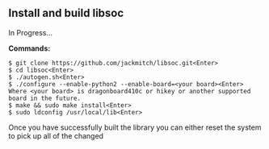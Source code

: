 ## Install and build libsoc

In Progress...

**Commands:**

```shell
$ git clone https://github.com/jackmitch/libsoc.git<Enter>
$ cd libsoc<Enter>
$ ./autogen.sh<Enter>
$ ./configure --enable-python2 --enable-board=<your board><Enter>
Where <your board> is dragonboard410c or hikey or another supported board in the future.
$ make && sudo make install<Enter>
$ sudo ldconfig /usr/local/lib<Enter>
```

Once you have successfully built the library you can either reset the system to pick up all of the changed 
